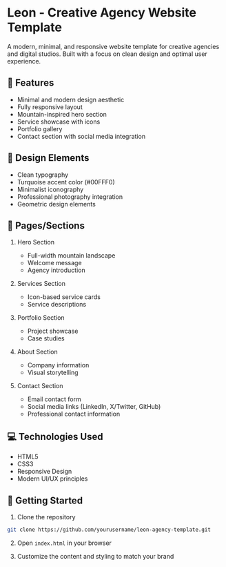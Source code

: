 # Leon - Creative Agency Website Template

A modern, minimal, and responsive website template for creative agencies and digital studios. Built with a focus on clean design and optimal user experience.

## 🌟 Features

- Minimal and modern design aesthetic
- Fully responsive layout
- Mountain-inspired hero section
- Service showcase with icons
- Portfolio gallery
- Contact section with social media integration

## 🎨 Design Elements

- Clean typography
- Turquoise accent color (#00FFF0)
- Minimalist iconography
- Professional photography integration
- Geometric design elements

## 📱 Pages/Sections

1. Hero Section
   - Full-width mountain landscape
   - Welcome message
   - Agency introduction

2. Services Section
   - Icon-based service cards
   - Service descriptions

3. Portfolio Section
   - Project showcase
   - Case studies

4. About Section
   - Company information
   - Visual storytelling

5. Contact Section
   - Email contact form
   - Social media links (LinkedIn, X/Twitter, GitHub)
   - Professional contact information

## 💻 Technologies Used

- HTML5
- CSS3
- Responsive Design
- Modern UI/UX principles

## 🚀 Getting Started

1. Clone the repository
```bash
git clone https://github.com/yourusername/leon-agency-template.git
```

2. Open `index.html` in your browser

3. Customize the content and styling to match your brand



